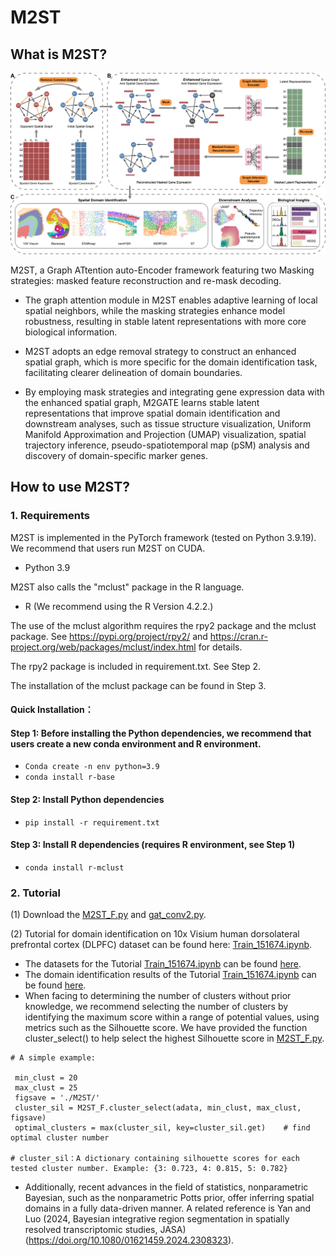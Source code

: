 # M2ST

## What is M2ST?

![Figure1_overview.png](https://github.com/LYxiaotai/M2ST/blob/main/Figure1_overview.png)

M2ST, a Graph ATtention auto-Encoder framework featuring two Masking strategies: masked feature reconstruction and re-mask decoding. 

* The graph attention module in M2ST enables adaptive learning of local spatial neighbors, while the masking strategies enhance model robustness, resulting in stable latent representations with more core biological information. 

* M2ST adopts an edge removal strategy to construct an enhanced spatial graph, which is more specific for the domain identification task, facilitating clearer delineation of domain boundaries. 

* By employing mask strategies and integrating gene expression data with the enhanced spatial graph, M2GATE learns stable latent representations that improve spatial domain identification and downstream analyses, such as tissue structure visualization, Uniform Manifold Approximation and Projection (UMAP) visualization, spatial trajectory inference, pseudo-spatiotemporal map (pSM) analysis and discovery of domain-specific marker genes.


## How to use M2ST?

### 1. Requirements
  
M2ST is implemented in the PyTorch framework (tested on Python 3.9.19). We recommend that users run M2ST on CUDA.

- Python 3.9

M2ST also calls the "mclust" package in the R language.

- R (We recommend using the R Version 4.2.2.)

The use of the mclust algorithm requires the rpy2 package and the mclust package. See https://pypi.org/project/rpy2/ and https://cran.r-project.org/web/packages/mclust/index.html for details.

The rpy2 package is included in requirement.txt. See Step 2.

The installation of the mclust package can be found in Step 3.

#### Quick Installation：
#### Step 1: Before installing the Python dependencies, we recommend that users create a new conda environment and R environment.
-   `Conda create -n env python=3.9`
-   `conda install r-base`
#### Step 2: Install Python dependencies
-   `pip install -r requirement.txt`
#### Step 3: Install R dependencies (requires R environment, see Step 1)
-   `conda install r-mclust`


### 2. Tutorial

(1) Download the [M2ST_F.py](https://github.com/LYxiaotai/M2ST/blob/main) and [gat_conv2.py](https://github.com/LYxiaotai/M2ST/blob/main).

(2) Tutorial for domain identification on 10x Visium human dorsolateral prefrontal cortex (DLPFC) dataset can be found here: [Train_151674.ipynb](https://github.com/LYxiaotai/M2ST/blob/main/Train_151674.ipynb).

* The datasets for the Tutorial [Train_151674.ipynb](https://github.com/LYxiaotai/M2ST/blob/main/Train_151674.ipynb) can be found [here](https://github.com/LYxiaotai/M2ST/tree/main/data/151674).
* The domain identification results of the Tutorial [Train_151674.ipynb](https://github.com/LYxiaotai/M2ST/blob/main/Train_151674.ipynb) can be found [here](https://github.com/LYxiaotai/M2ST/tree/main/data/results).
* When facing to determining the number of clusters without prior knowledge, we recommend selecting the number of clusters by identifying the maximum score within a range of potential values, using metrics such as the Silhouette score. We have provided the function cluster_select() to help select the highest Silhouette score in [M2ST_F.py](https://github.com/LYxiaotai/M2ST/blob/main/M2ST_F.py).
 ```
 # A simple example:

  min_clust = 20
  max_clust = 25
  figsave = './M2ST/'
  cluster_sil = M2ST_F.cluster_select(adata, min_clust, max_clust, figsave) 
  optimal_clusters = max(cluster_sil, key=cluster_sil.get)    # find optimal cluster number

# cluster_sil：A dictionary containing silhouette scores for each tested cluster number. Example: {3: 0.723, 4: 0.815, 5: 0.782}
 
```
* Additionally, recent advances in the field of statistics, nonparametric Bayesian, such as the nonparametric Potts prior, offer inferring spatial domains in a fully data-driven manner. A related reference is Yan and Luo (2024, Bayesian integrative region segmentation in spatially resolved transcriptomic studies, JASA) (https://doi.org/10.1080/01621459.2024.2308323).



